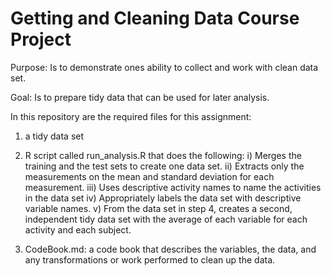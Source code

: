 # Getting and Cleaning Data Course Project
 Purpose: Is to demonstrate ones ability to collect and work with clean data set.
 
 Goal: Is to prepare tidy data that can be used for later analysis.


In this repository are the required files for this assignment:
 1) a tidy data set
 
 2) R script called run_analysis.R that does the following: 
  i) Merges the training and the test sets to create one data set.
 ii) Extracts only the measurements on the mean and standard deviation for each measurement.
 iii) Uses descriptive activity names to name the activities in the data set
 iv) Appropriately labels the data set with descriptive variable names.
 v) From the data set in step 4, creates a second, independent tidy data set with the average of each variable for each activity and each subject.
 
 3) CodeBook.md: a code book that describes the variables, the data, and any transformations or work performed to clean up the data.
 
